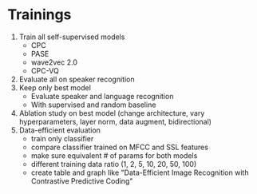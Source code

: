 # Trainings

1. Train all self-supervised models
    - CPC
    - PASE
    - wave2vec 2.0
    - CPC-VQ
2. Evaluate all on speaker recognition
3. Keep only best model
    - Evaluate speaker and language recognition
    - With supervised and random baseline
4. Ablation study on best model (change architecture, vary hyperparameters, layer norm, data augment, bidirectional)
5. Data-efficient evaluation
    - train only classifier
    - compare classifier trained on MFCC and SSL features
    - make sure equivalent # of params for both models
    - different training data ratio (1, 2, 5, 10, 20, 50, 100)
    - create table and graph like "Data-Efficient Image Recognition with Contrastive Predictive Coding"